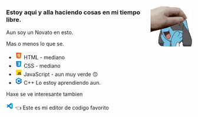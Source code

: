 <a href= "https://raw.githubusercontent.com/448L/448L/main/E4kbCZdVEAIjwkB.png"><img src = "ac148350-6bb2-4595-9ff6-f5b127a539d9.gif" align = "right"></a>
<h3>Estoy aqui y alla haciendo cosas en mi tiempo libre.</h3>
Aun soy un Novato en esto.

Mas o menos lo que se.

- <a href = "https://github.com/448L/448L/blob/main/FBI%20OPEN%20UP.webm?raw=true"><img src = "icons8-html-5-96.png" width = "20px" height = "auto"></a>  HTML - mediano
- <a href = "https://github.com/448L/448L/blob/main/tails%20tenedor.webm?raw=true"><img src = "icons8-css3-96.png" width = "20px" height = "auto"></a>  CSS - mediano
- <a href = "https://raw.githubusercontent.com/448L/448L/main/E4kbCZdVEAIjwkB.png"><img src = "icons8-javascript-96.png" width = "20px" height = "auto"></a>  JavaScript - aun muy verde 🙃
- <a href = "https://github.com/448L/448L/blob/main/MUERE-1-1.mp4?raw=true"><img src = "icons8-c++-96.png" width = "20px" height = "auto"></a> C++ Lo estoy aprendiendo aun.


Haxe se ve interesante tambien

<a href = "https://github.com/Microsoft/vscode"><img src = "icons8-visual-studio-code-2019-96.png" width = "20px" height = "auto" aling = "right"></a> 👈 Este es mi editor de codigo favorito

<!-- A estas alturas no es necesario decir que me gusta Riolu/Lucario -->
<!-- No se vale ver los enlaces, arruinaras la sorpresa -->
